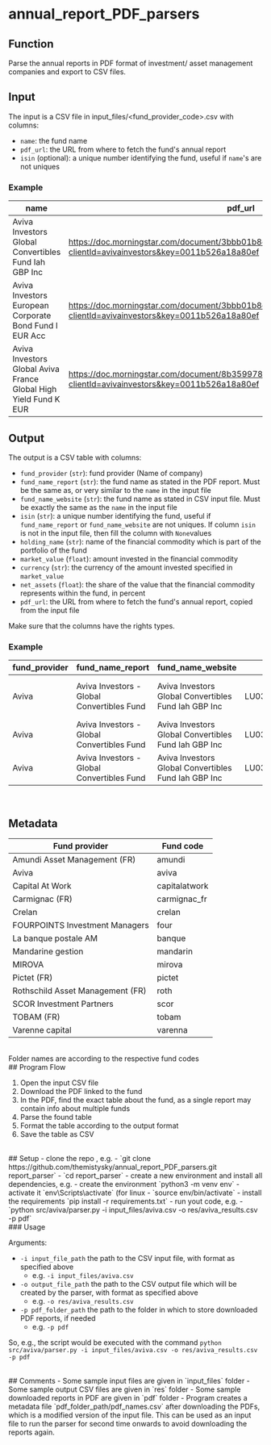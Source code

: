 # annual_report_PDF_parsers

## Function
Parse the annual reports in PDF format of investment/ asset management companies and export to CSV files.

## Input
The input is a CSV file in input_files/<fund_provider_code>.csv with columns:

- `name`: the fund name
- `pdf_url`: the URL from where to fetch the fund's annual report
- `isin` (optional): a unique number identifying the fund, useful if `name`'s are not uniques


### Example

| **name**                                                         | **pdf_url**                                                                                                               | **isin**     |
| ---------------------------------------------------------------- | ------------------------------------------------------------------------------------------------------------------------- | ------------ |
| Aviva Investors Global Convertibles Fund Iah GBP Inc             | https://doc.morningstar.com/document/3bbb01b8cb5c4ecf8ca0f3f12d5aa846.msdoc/?clientId=avivainvestors&key=0011b526a18a80ef | LU0367993150 |
| Aviva Investors European Corporate Bond Fund I EUR Acc           | https://doc.morningstar.com/document/3bbb01b8cb5c4ecf8ca0f3f12d5aa846.msdoc/?clientId=avivainvestors&key=0011b526a18a80ef | LU0160771357 |
| Aviva Investors Global Aviva France Global High Yield Fund K EUR | https://doc.morningstar.com/document/8b359978a2c0c810eafc0e2f90ddd3d9.msdoc/?clientId=avivainvestors&key=0011b526a18a80ef | LU2202899741 |


## Output

The output is a CSV table with columns:

- `fund_provider` (`str`): fund provider (Name of company)
- `fund_name_report` (`str`): the fund name as stated in the PDF report. Must be the same as, or very similar to the `name` in the input file
- `fund_name_website` (`str`): the fund name as stated in CSV input file. Must be exactly the same as the `name` in the input file
- `isin` (`str`): a unique number identifying the fund, useful if `fund_name_report` or `fund_name_website` are not uniques. If column `isin` is not in the input file, then fill the column with `None`values
- `holding_name` (`str`): name of the financial commodity which is part of the portfolio of the fund
- `market_value` (`float`): amount invested in the financial commodity
- `currency` (`str`): the currency of the amount invested specified in `market_value`
- `net_assets` (`float`): the share of the value that the financial commodity represents within the fund, in percent
- `pdf_url`: the URL from where to fetch the fund's annual report, copied from the input file


Make sure that the columns have the rights types.

### Example

| **fund_provider** | **fund_name_report**                       | **fund_name_website**                                | **isin**     | **holding_name**                   | **market_value** | **currency** | **net_assets** | **pdf_url**                                                                                                               |
| ----------------- | ------------------------------------------ | ---------------------------------------------------- | ------------ | ---------------------------------- | ---------------- | ------------ | -------------- | ------------------------------------------------------------------------------------------------------------------------- |
| Aviva             | Aviva Investors - Global Convertibles Fund | Aviva Investors Global Convertibles Fund Iah GBP Inc | LU0367993150 | China Education GroupHoldings Ltd. | 30 000 000.00    | HKD          | 1.18           | https://doc.morningstar.com/document/3bbb01b8cb5c4ecf8ca0f3f12d5aa846.msdoc/?clientId=avivainvestors&key=0011b526a18a80ef |
| Aviva             | Aviva Investors - Global Convertibles Fund | Aviva Investors Global Convertibles Fund Iah GBP Inc | LU0367993150 | Harvest International Co.          | 20 000 000.00    | HKD          | 0.98           | https://doc.morningstar.com/document/3bbb01b8cb5c4ecf8ca0f3f12d5aa846.msdoc/?clientId=avivainvestors&key=0011b526a18a80ef |
| Aviva             | Aviva Investors - Global Convertibles Fund | Aviva Investors Global Convertibles Fund Iah GBP Inc | LU0367993150 | Kingsoft Corp. Ltd.                | 15 000 000.00    | HKD          | 0.76           | https://doc.morningstar.com/document/8b359978a2c0c810eafc0e2f90ddd3d9.msdoc/?clientId=avivainvestors&key=0011b526a18a80ef |  

<br>  

## Metadata
| **Fund provider**             | **Fund code**   |
| ----------------- | ------------- |
| Amundi Asset Management (FR)	| amundi |
| Aviva |	aviva |
| Capital At Work |	capitalatwork	|
| Carmignac (FR) |	carmignac_fr |
| Crelan	| crelan |
| FOURPOINTS Investment Managers | four |
| La banque postale AM | banque |
| Mandarine gestion	| mandarin |
| MIROVA | mirova |
| Pictet (FR) |	pictet |
| Rothschild Asset Management (FR) | roth |
| SCOR Investment Partners | scor |
| TOBAM (FR) | tobam |
| Varenne capital | varenna |  
<br>
Folder names are according to the respective fund codes  

<br>
## Program Flow

1. Open the input CSV file
2. Download the PDF linked to the fund
3. In the PDF, find the exact table about the fund, as a single report may contain info about multiple funds
4. Parse the found table
5. Format the table according to the output format
6. Save the table as CSV  



<br>
## Setup
  - clone the repo , e.g.
    - `git clone https://github.com/themistysky/annual_report_PDF_parsers.git report_parser`
    - `cd report_parser`
  - create a new environment and install all dependencies, e.g.
    - create the environment `python3 -m venv env`
    - activate it `env\Scripts\activate` (for linux - `source env/bin/activate`
    - install the requirements `pip install -r requirements.txt`
  - run yout code, e.g.
    - `python src/aviva/parser.py -i input_files/aviva.csv -o res/aviva_results.csv -p pdf`
   
<br>  
### Usage

Arguments:

- `-i input_file_path` the path to the CSV input file, with format as specified above
  - e.g. `-i input_files/aviva.csv`
- `-o output_file_path` the path to the CSV output file which will be created by the parser, with format as specified above
  - e.g. `-o res/aviva_results.csv`
- `-p pdf_folder_path` the path to the folder in which to store downloaded PDF reports, if needed
  - e.g. `-p pdf`

So, e.g., the script would be executed with the command 
`python src/aviva/parser.py -i input_files/aviva.csv -o res/aviva_results.csv -p pdf`  

<br>  
## Comments
- Some sample input files are given in `input_files` folder 
- Some sample output CSV files are given in `res` folder 
- Some sample downloaded reports in PDF are given in `pdf` folder 
- Program creates a metadata file `pdf_folder_path/pdf_names.csv` after downloading the PDFs, which is a modified version of the input file. This can be used as an input file to run the parser for second time onwards to avoid downloading the reports again.

